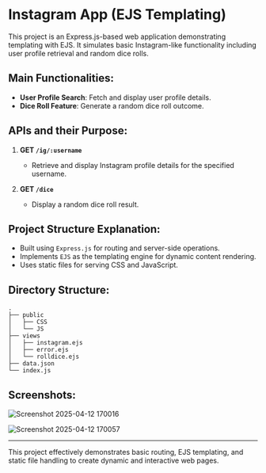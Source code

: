 
# Instagram App (EJS Templating)

This project is an Express.js-based web application demonstrating templating with EJS. It simulates basic Instagram-like functionality including user profile retrieval and random dice rolls.

## Main Functionalities:
- **User Profile Search**: Fetch and display user profile details.
- **Dice Roll Feature**: Generate a random dice roll outcome.

## APIs and their Purpose:

1. **GET `/ig/:username`**
   - Retrieve and display Instagram profile details for the specified username.

2. **GET `/dice`**
   - Display a random dice roll result.

## Project Structure Explanation:
- Built using `Express.js` for routing and server-side operations.
- Implements `EJS` as the templating engine for dynamic content rendering.
- Uses static files for serving CSS and JavaScript.

## Directory Structure:
```
.
├── public
│   ├── CSS
│   └── JS
├── views
│   ├── instagram.ejs
│   ├── error.ejs
│   └── rolldice.ejs
├── data.json
└── index.js
```

## Screenshots:

![Screenshot 2025-04-12 170016](https://github.com/user-attachments/assets/9403a54a-a422-47f5-b25b-e26e216f72b3)

![Screenshot 2025-04-12 170057](https://github.com/user-attachments/assets/2f4f4485-62c4-49b3-bffe-ef242b72fd3e)


---
This project effectively demonstrates basic routing, EJS templating, and static file handling to create dynamic and interactive web pages.
